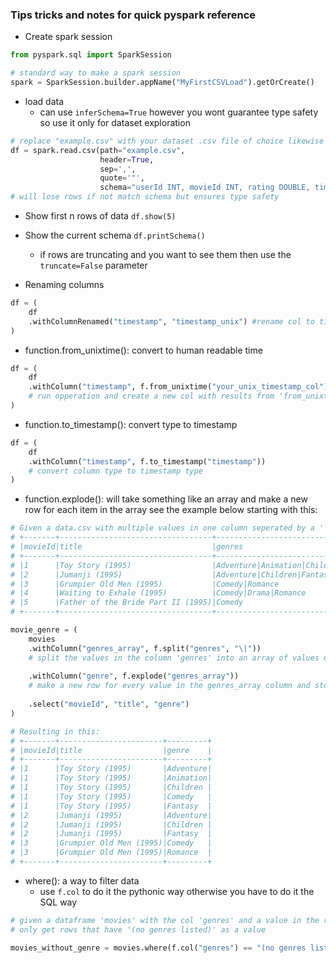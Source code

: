 
### Tips tricks and notes for quick pyspark reference
- Create spark session 
```python
from pyspark.sql import SparkSession

# standard way to make a spark session
spark = SparkSession.builder.appName("MyFirstCSVLoad").getOrCreate()
```

- load data
  - can use ```inferSchema=True``` however you wont guarantee type safety so use it only for dataset exploration
```python
# replace "example.csv" with your dataset .csv file of choice likewise change the schema to the dataset schema too
df = spark.read.csv(path="example.csv", 
                    header=True, 
                    sep=',',
                    quote='"',
                    schema="userId INT, movieId INT, rating DOUBLE, timestamp INT") #schema DDL/DML 
# will lose rows if not match schema but ensures type safety
```
- Show first n rows of data
```df.show(5)```

- Show the current schema ```df.printSchema()```
  - if rows are truncating and you want to see them then use the ```truncate=False``` parameter  

- Renaming columns
```python
df = (
    df
    .withColumnRenamed("timestamp", "timestamp_unix") #rename col to timestamp_unix
)
````

- function.from_unixtime(): convert to human readable time
```python
df = (
    df
    .withColumn("timestamp", f.from_unixtime("your_unix_timestamp_col")) 
    # run opperation and create a new col with results from 'from_unixtime' function
)
```

- function.to_timestamp(): convert type to timestamp
```python
df = (
    df
    .withColumn("timestamp", f.to_timestamp("timestamp"))
    # convert column type to timestamp type
)
```

- function.explode(): will take something like an array and make a new row for each item in the array see the example below
starting with this:

```python
# Given a data.csv with multiple values in one column seperated by a '|' symbol 
# +-------+----------------------------------+-------------------------------------------+
# |movieId|title                             |genres                                     |
# +-------+----------------------------------+-------------------------------------------+
# |1      |Toy Story (1995)                  |Adventure|Animation|Children|Comedy|Fantasy|
# |2      |Jumanji (1995)                    |Adventure|Children|Fantasy                 |
# |3      |Grumpier Old Men (1995)           |Comedy|Romance                             |
# |4      |Waiting to Exhale (1995)          |Comedy|Drama|Romance                       |
# |5      |Father of the Bride Part II (1995)|Comedy                                     |
# +-------+----------------------------------+-------------------------------------------+

movie_genre = (
    movies
    .withColumn("genres_array", f.split("genres", "\|"))
    # split the values in the column 'genres' into an array of values on the '|' symbol
    
    .withColumn("genre", f.explode("genres_array"))
    # make a new row for every value in the genres_array column and store the new value in the genre column
    
    .select("movieId", "title", "genre")
)

# Resulting in this:
# +-------+-----------------------+---------+
# |movieId|title                  |genre    |
# +-------+-----------------------+---------+
# |1      |Toy Story (1995)       |Adventure|
# |1      |Toy Story (1995)       |Animation|
# |1      |Toy Story (1995)       |Children |
# |1      |Toy Story (1995)       |Comedy   |
# |1      |Toy Story (1995)       |Fantasy  |
# |2      |Jumanji (1995)         |Adventure|
# |2      |Jumanji (1995)         |Children |
# |2      |Jumanji (1995)         |Fantasy  |
# |3      |Grumpier Old Men (1995)|Comedy   |
# |3      |Grumpier Old Men (1995)|Romance  |
# +-------+-----------------------+---------+
```

- where(): a way to filter data
  - use ```f.col``` to do it the pythonic way otherwise you have to do it the SQL way
```python
# given a dataframe 'movies' with the col 'genres' and a value in the row of '(no genres listed' 
# only get rows that have '(no genres listed)' as a value

movies_without_genre = movies.where(f.col("genres") == "(no genres listed)")

```
